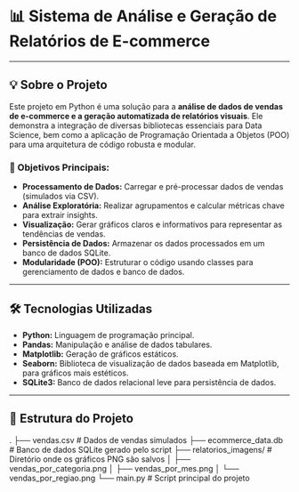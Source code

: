 # 📊 Sistema de Análise e Geração de Relatórios de E-commerce

---

## 💡 Sobre o Projeto

Este projeto em Python é uma solução para a **análise de dados de vendas de e-commerce e a geração automatizada de relatórios visuais**. Ele demonstra a integração de diversas bibliotecas essenciais para Data Science, bem como a aplicação de Programação Orientada a Objetos (POO) para uma arquitetura de código robusta e modular.

### 🎯 Objetivos Principais:

* **Processamento de Dados:** Carregar e pré-processar dados de vendas (simulados via CSV).
* **Análise Exploratória:** Realizar agrupamentos e calcular métricas chave para extrair insights.
* **Visualização:** Gerar gráficos claros e informativos para representar as tendências de vendas.
* **Persistência de Dados:** Armazenar os dados processados em um banco de dados SQLite.
* **Modularidade (POO):** Estruturar o código usando classes para gerenciamento de dados e banco de dados.

---

## 🛠️ Tecnologias Utilizadas

* **Python:** Linguagem de programação principal.
* **Pandas:** Manipulação e análise de dados tabulares.
* **Matplotlib:** Geração de gráficos estáticos.
* **Seaborn:** Biblioteca de visualização de dados baseada em Matplotlib, para gráficos mais estéticos.
* **SQLite3:** Banco de dados relacional leve para persistência de dados.

---

## 📂 Estrutura do Projeto

.
├── vendas.csv                  # Dados de vendas simulados
├── ecommerce_data.db           # Banco de dados SQLite gerado pelo script
├── relatorios_imagens/         # Diretório onde os gráficos PNG são salvos
│   ├── vendas_por_categoria.png
│   ├── vendas_por_mes.png
│   └── vendas_por_regiao.png
└── main.py  # Script principal do projeto